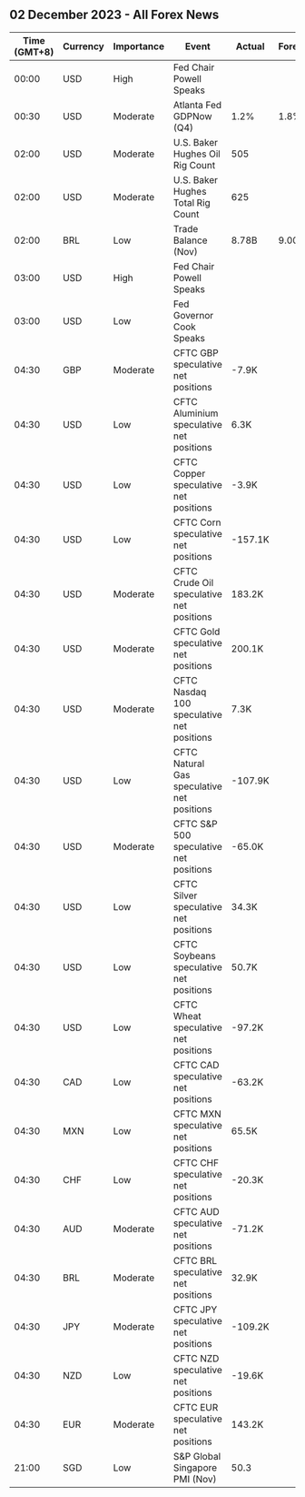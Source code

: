## 02 December 2023 - All Forex News

| Time (GMT+8) | Currency | Importance | Event | Actual | Forecast | Previous |
|------|----------|------------|-------|--------|----------|----------|
| 00:00 | USD | High | Fed Chair Powell Speaks |  |  |  |
| 00:30 | USD | Moderate | Atlanta Fed GDPNow (Q4) | 1.2% | 1.8% | 1.8% |
| 02:00 | USD | Moderate | U.S. Baker Hughes Oil Rig Count | 505 |  | 500 |
| 02:00 | USD | Moderate | U.S. Baker Hughes Total Rig Count | 625 |  | 622 |
| 02:00 | BRL | Low | Trade Balance (Nov) | 8.78B | 9.00B | 8.96B |
| 03:00 | USD | High | Fed Chair Powell Speaks |  |  |  |
| 03:00 | USD | Low | Fed Governor Cook Speaks |  |  |  |
| 04:30 | GBP | Moderate | CFTC GBP speculative net positions | -7.9K |  | -26.1K |
| 04:30 | USD | Low | CFTC Aluminium speculative net positions | 6.3K |  | 6.3K |
| 04:30 | USD | Low | CFTC Copper speculative net positions | -3.9K |  | -3.5K |
| 04:30 | USD | Low | CFTC Corn speculative net positions | -157.1K |  | -124.0K |
| 04:30 | USD | Moderate | CFTC Crude Oil speculative net positions | 183.2K |  | 207.3K |
| 04:30 | USD | Moderate | CFTC Gold speculative net positions | 200.1K |  | 171.7K |
| 04:30 | USD | Moderate | CFTC Nasdaq 100 speculative net positions | 7.3K |  | 5.0K |
| 04:30 | USD | Low | CFTC Natural Gas speculative net positions | -107.9K |  | -120.3K |
| 04:30 | USD | Moderate | CFTC S&P 500 speculative net positions | -65.0K |  | -80.1K |
| 04:30 | USD | Low | CFTC Silver speculative net positions | 34.3K |  | 27.5K |
| 04:30 | USD | Low | CFTC Soybeans speculative net positions | 50.7K |  | 73.8K |
| 04:30 | USD | Low | CFTC Wheat speculative net positions | -97.2K |  | -77.5K |
| 04:30 | CAD | Low | CFTC CAD speculative net positions | -63.2K |  | -65.4K |
| 04:30 | MXN | Low | CFTC MXN speculative net positions | 65.5K |  | 58.9K |
| 04:30 | CHF | Low | CFTC CHF speculative net positions | -20.3K |  | -19.0K |
| 04:30 | AUD | Moderate | CFTC AUD speculative net positions | -71.2K |  | -78.0K |
| 04:30 | BRL | Moderate | CFTC BRL speculative net positions | 32.9K |  | 33.9K |
| 04:30 | JPY | Moderate | CFTC JPY speculative net positions | -109.2K |  | -105.5K |
| 04:30 | NZD | Low | CFTC NZD speculative net positions | -19.6K |  | -16.9K |
| 04:30 | EUR | Moderate | CFTC EUR speculative net positions | 143.2K |  | 129.7K |
| 21:00 | SGD | Low | S&P Global Singapore PMI (Nov) | 50.3 |  | 50.2 |
